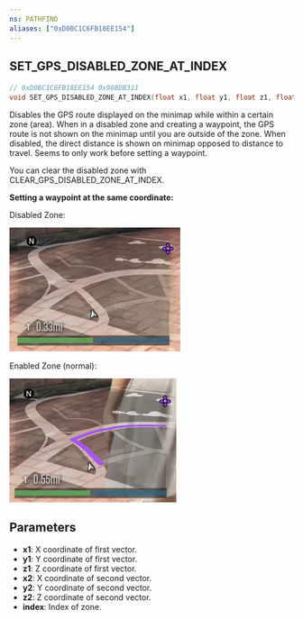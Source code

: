 ```yaml
---
ns: PATHFIND
aliases: ["0xD0BC1C6FB18EE154"]
---
```

## SET_GPS_DISABLED_ZONE_AT_INDEX

```c
// 0xD0BC1C6FB18EE154 0x98BDB311
void SET_GPS_DISABLED_ZONE_AT_INDEX(float x1, float y1, float z1, float x2, float y2, float z2, int index);
```

Disables the GPS route displayed on the minimap while within a certain zone (area). When in a disabled zone and creating a waypoint, the GPS route is not shown on the minimap until you are outside of the zone. When disabled, the direct distance is shown on minimap opposed to distance to travel. Seems to only work before setting a waypoint.

You can clear the disabled zone with CLEAR_GPS_DISABLED_ZONE_AT_INDEX.

**Setting a waypoint at the same coordinate:**

Disabled Zone:

![](./SetGpsDisabledZoneAtIndex/Tpi3wkl.webp)

Enabled Zone (normal):

![](./SetGpsDisabledZoneAtIndex/6fHmOOA.webp)


## Parameters
* **x1**: X coordinate of first vector.
* **y1**: Y coordinate of first vector.
* **z1**: Z coordinate of first vector.
* **x2**: X coordinate of second vector.
* **y2**: Y coordinate of second vector.
* **z2**: Z coordinate of second vector.
* **index**: Index of zone.

